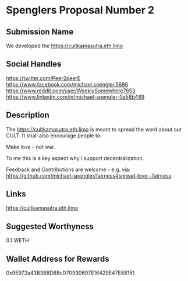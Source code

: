 # Spenglers Proposal Number 2

## Submission Name
We developed the https://cultkamasutra.eth.limo

## Social Handles
https://twitter.com/Peer2peerE  
https://www.facebook.com/michael.spengler.5686  
https://www.reddit.com/user/WeeklySomewhere7653  
https://www.linkedin.com/in/michael-spengler-0a58b489

## Description
The https://cultkamasutra.eth.limo is meant to spread the word about our CULT. It shall also encourage people to: 
 
Make love - not war. 

To me this is a key aspect why I support decentralization. 

Feedback and Contributions are welcome - e.g. via: 
https://github.com/michael-spengler/fairness#spread-love--fairness

## Links
https://cultkamasutra.eth.limo 

## Suggested Worthyness 
0.1 WETH

## Wallet Address for Rewards
0x9E972a43B3B8D68cD70930697E16429E47E88151
